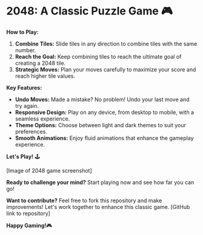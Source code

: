 # 2048: A Classic Puzzle Game 🎮

**How to Play:**

1. **Combine Tiles:** Slide tiles in any direction to combine tiles with the same number.
2. **Reach the Goal:** Keep combining tiles to reach the ultimate goal of creating a 2048 tile.
3. **Strategic Moves:** Plan your moves carefully to maximize your score and reach higher tile values.

**Key Features:**

* **Undo Moves:** Made a mistake? No problem! Undo your last move and try again.
* **Responsive Design:** Play on any device, from desktop to mobile, with a seamless experience.
* **Theme Options:** Choose between light and dark themes to suit your preferences.
* **Smooth Animations:** Enjoy fluid animations that enhance the gameplay experience.

**Let's Play!** 🕹️

[Image of 2048 game screenshot]

**Ready to challenge your mind?** Start playing now and see how far you can go! 

**Want to contribute?** 
Feel free to fork this repository and make improvements! 
Let's work together to enhance this classic game. 
[GitHub link to repository]

**Happy Gaming!**🎮